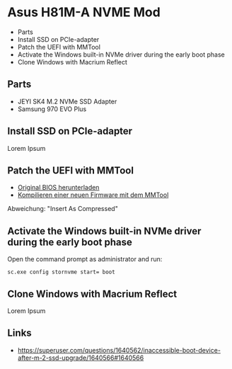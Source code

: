 # Asus H81M-A NVME Mod

- Parts
- Install SSD on PCIe-adapter
- Patch the UEFI with MMTool
- Activate the Windows built-in NVMe driver during the early boot phase
- Clone Windows with Macrium Reflect

## Parts

- JEYI SK4 M.2 NVMe SSD Adapter
- Samsung 970 EVO Plus

## Install SSD on PCIe-adapter

Lorem Ipsum

## Patch the UEFI with MMTool

- [Original BIOS herunterladen](https://www.asus.com/de/SupportOnly/H81M-A/HelpDesk_BIOS/)
- [Kompilieren einer neuen Firmware mit dem MMTool](https://rothlive.de/de/article/asus-rampage-iv-samsung-970-pro-einbauen-uefi-mod-bei-ami-uefi-bios)

Abweichung: "Insert As Compressed"

## Activate the Windows built-in NVMe driver during the early boot phase

Open the command prompt as administrator and run:

```
sc.exe config stornvme start= boot
```

## Clone Windows with Macrium Reflect

Lorem Ipsum

## Links

- https://superuser.com/questions/1640562/inaccessible-boot-device-after-m-2-ssd-upgrade/1640566#1640566
